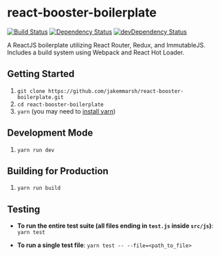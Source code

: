 # react-booster-boilerplate

[![Build Status](https://travis-ci.org/jakemmarsh/react-booster-boilerplate.svg)](https://travis-ci.org/jakemmarsh/react-booster-boilerplate) [![Dependency Status](https://david-dm.org/jakemmarsh/react-booster-boilerplate.svg)](https://david-dm.org/jakemmarsh/react-booster-boilerplate) [![devDependency Status](https://david-dm.org/jakemmarsh/react-booster-boilerplate/dev-status.svg)](https://david-dm.org/jakemmarsh/react-booster-boilerplate?type=dev)

A ReactJS boilerplate utilizing React Router, Redux, and ImmutableJS. Includes a build system using Webpack and React Hot Loader.

## Getting Started

1. `git clone https://github.com/jakemmarsh/react-booster-boilerplate.git`
2. `cd react-booster-boilerplate`
3. `yarn` (you may need to [install yarn](https://yarnpkg.com/en/docs/install))

## Development Mode

1. `yarn run dev`

## Building for Production

1. `yarn run build`

## Testing

- **To run the entire test suite (all files ending in `test.js` inside `src/js`)**: `yarn test`

- **To run a single test file**: `yarn test -- --file=<path_to_file>`
